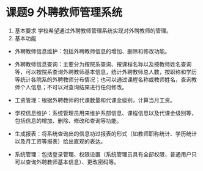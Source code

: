 # 课题9 外聘教师管理系统
1. 基本要求
学校希望通过外聘教师管理系统实现对外聘教师的管理。
2. 基本功能
- 外聘教师信息维护：包括外聘教师信息的增加、删除和修改功能。
  
- 外聘教师信息查询：主要分为按院系查询、按课程名称以及按教师姓名查询等，可以按院系查询外聘教师基本信息，统计外聘教师总人数，按职称和学历等统计各院系的外聘教师分布情况；也可以通过课程名称或教师姓名，查询教师个人信息；不可以对查询结果进行任何修改。
  
- 工资管理：根据外聘教师的代课数量和代课金级别，计算当月工资。
- 学校信息维护：系统管理员用来维护系部信息、课程信息以及代课金级别等，包括信息的增加、删除、修改和查询等功能。
- 生成报表：将系统查询出的信息功过报表的形式（如教师职称统计、学历统计以及月工资等报表）给出直观的表达。
- 系统管理：包括登录管理、权限设置（系统管理员具有全部权限，普通用户只可以查询外聘教师基本信息）、更改密码等。
